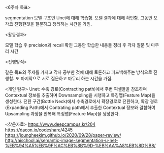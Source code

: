 <6주차 목표> 

segmentation 모델 구조인 Unet에 대해 학습함. 
모델 결과에 대해 확인함.
그동안 모각코 진행한것을 질문하고 정리하는 시간을 가짐. ​ ​ 

<활동결과> 

모델 학습 후 precision과 recall 확인 그동안 학습한 내용들 정리 후 각자 질문 및 마무리 시간 ​ ​ 

<진행방식> 

같은 목표와 주제를 가지고 각자 공부한 것에 대해 토론하고 피드백해주는 방식으로 진행함. 
또 마지막으로 서로 질문하고 마무리 하는 시간을 가짐. ​ 

<개인 탐구>
Unet: 수축 경로(Contracting path)에서 주변 픽셀들을 참조하며 Contextual 정보를 추출하며 Downsampling을 시행하고 특징맵(Feature Map)을 생성한다. 전환 구간(Bottle Neck)에서 수축경로에서 확장경로로 전환하고, 확장 경로(Expanding Path)에서 Contrating path에서 추출한 Contextual 정보와 결합하여 Upsampling 과정을 반복해 특징맵(Feature Map)을 생성한다.

<찾은자료>
https://www.deepcampus.kr/204
https://dacon.io/codeshare/4245
https://joungheekim.github.io/2020/09/28/paper-review/
http://aischool.ai/semantic-image-segmentation-u-net-%EB%94%A5%EB%9F%AC%EB%8B%9D-%EB%AA%A8%EB%8D%B8/